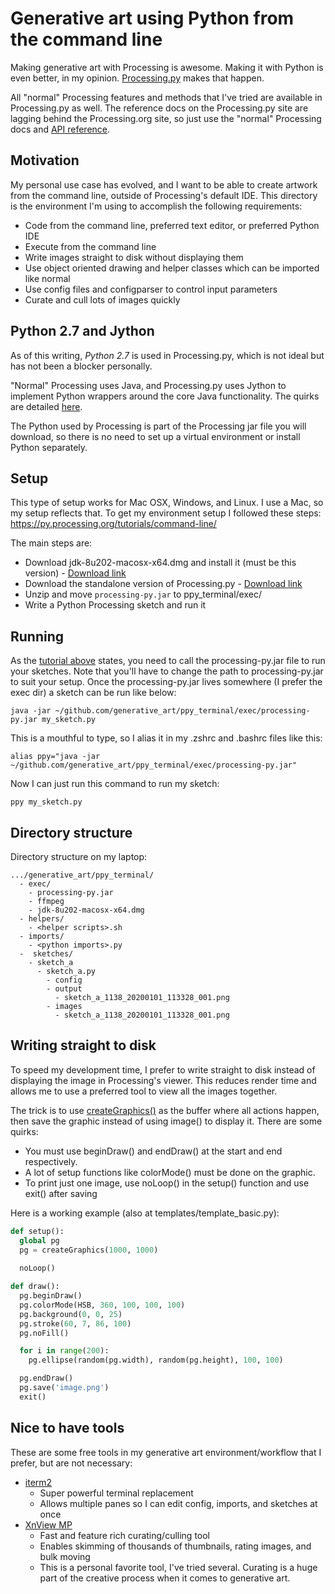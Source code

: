 # Generative art using Python from the command line

Making generative art with Processing is awesome. Making it with Python is even better, in my opinion. [Processing.py](https://py.processing.org/) makes that happen. 

All "normal" Processing features and methods that I've tried are available in Processing.py as well. The reference docs on the Processing.py site are lagging behind the Processing.org site, so just use the "normal" Processing docs and [API reference](https://processing.org/reference/).

## Motivation

My personal use case has evolved, and I want to be able to create artwork from the command line, outside of Processing's default IDE. This directory is the environment I'm using to accomplish the following requirements:
* Code from the command line, preferred text editor, or preferred Python IDE
* Execute from the command line
* Write images straight to disk without displaying them
* Use object oriented drawing and helper classes which can be imported like normal
* Use config files and configparser to control input parameters
* Curate and cull lots of images quickly

## Python 2.7 and Jython

As of this writing, *Python 2.7* is used in Processing.py, which is not ideal but has not been a blocker personally. 

"Normal" Processing uses Java, and Processing.py uses Jython to implement Python wrappers around the core Java functionality. The quirks are detailed [here](https://py.processing.org/tutorials/python-jython-java/). 

The Python used by Processing is part of the Processing jar file you will download, so there is no need to set up a virtual environment or install Python separately.

## Setup

This type of setup works for Mac OSX, Windows, and Linux. I use a Mac, so my setup reflects that. To get my environment setup I followed these steps: https://py.processing.org/tutorials/command-line/

The main steps are:
* Download jdk-8u202-macosx-x64.dmg and install it (must be this version) - [Download link](https://www.oracle.com/java/technologies/javase/javase8-archive-downloads.html)
* Download the standalone version of Processing.py - [Download link](http://py.processing.org/processing.py-macosx.tgz)
* Unzip and move `processing-py.jar` to ppy_terminal/exec/ 
* Write a Python Processing sketch and run it

## Running

As the [tutorial above](https://py.processing.org/tutorials/command-line/) states, you need to call the processing-py.jar file to run your sketches. Note that you'll have to change the path to processing-py.jar to suit your setup. Once the processing-py.jar lives somewhere (I prefer the exec dir) a sketch can be run like below: 

```
java -jar ~/github.com/generative_art/ppy_terminal/exec/processing-py.jar my_sketch.py
```

This is a mouthful to type, so I alias it in my .zshrc and .bashrc files like this:

```
alias ppy="java -jar ~/github.com/generative_art/ppy_terminal/exec/processing-py.jar"
```

Now I can just run this command to run my sketch:

```
ppy my_sketch.py
```

## Directory structure

Directory structure on my laptop:
```
.../generative_art/ppy_terminal/
  - exec/
    - processing-py.jar
    - ffmpeg
    - jdk-8u202-macosx-x64.dmg
  - helpers/
    - <helper scripts>.sh
  - imports/
    - <python imports>.py
  -  sketches/
    - sketch_a
      - sketch_a.py
        - config
        - output
          - sketch_a_1138_20200101_113328_001.png
        - images
          - sketch_a_1138_20200101_113328_001.png
```

## Writing straight to disk

To speed my development time, I prefer to write straight to disk instead of displaying the image in Processing's viewer. This reduces render time and allows me to use a preferred tool to view all the images together. 

The trick is to use [createGraphics()](https://processing.org/examples/creategraphics.html) as the buffer where all actions happen, then save the graphic instead of using image() to display it. There are some quirks:
* You must use beginDraw() and endDraw() at the start and end respectively. 
* A lot of setup functions like colorMode() must be done on the graphic. 
* To print just one image, use noLoop() in the setup() function and use exit() after saving

Here is a working example (also at templates/template_basic.py):

```python
def setup():
  global pg
  pg = createGraphics(1000, 1000)
  
  noLoop()

def draw():
  pg.beginDraw()
  pg.colorMode(HSB, 360, 100, 100, 100)
  pg.background(0, 0, 25)
  pg.stroke(60, 7, 86, 100)
  pg.noFill()

  for i in range(200):
    pg.ellipse(random(pg.width), random(pg.height), 100, 100)

  pg.endDraw()
  pg.save('image.png')
  exit()
```


## Nice to have tools

These are some free tools in my generative art environment/workflow that I prefer, but are not necessary:
* [iterm2](https://www.iterm2.com/)
    * Super powerful terminal replacement
    * Allows multiple panes so I can edit config, imports, and sketches at once
* [XnView MP](https://www.xnview.com/en/xnviewmp/)
    * Fast and feature rich curating/culling tool
    * Enables skimming of thousands of thumbnails, rating images, and bulk moving 
    * This is a personal favorite tool, I've tried several. Curating is a huge part of the creative process when it comes to generative art.
